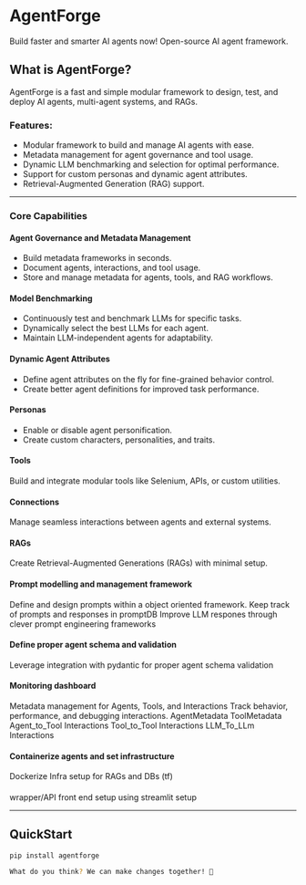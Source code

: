 # AgentForge
Build faster and smarter AI agents now! Open-source AI agent framework.

## What is AgentForge?

AgentForge is a fast and simple modular framework to design, test, and deploy AI agents, multi-agent systems, and RAGs. 

### Features:
- Modular framework to build and manage AI agents with ease.
- Metadata management for agent governance and tool usage.
- Dynamic LLM benchmarking and selection for optimal performance.
- Support for custom personas and dynamic agent attributes.
- Retrieval-Augmented Generation (RAG) support.

---

### Core Capabilities

#### Agent Governance and Metadata Management
- Build metadata frameworks in seconds.
- Document agents, interactions, and tool usage.
- Store and manage metadata for agents, tools, and RAG workflows.

#### Model Benchmarking
- Continuously test and benchmark LLMs for specific tasks.
- Dynamically select the best LLMs for each agent.
- Maintain LLM-independent agents for adaptability.

#### Dynamic Agent Attributes
- Define agent attributes on the fly for fine-grained behavior control.
- Create better agent definitions for improved task performance.

#### Personas
- Enable or disable agent personification.
- Create custom characters, personalities, and traits.

#### Tools
Build and integrate modular tools like Selenium, APIs, or custom utilities.

#### Connections
Manage seamless interactions between agents and external systems.

#### RAGs
Create Retrieval-Augmented Generations (RAGs) with minimal setup.

#### Prompt modelling and management framework

Define and design prompts within a object oriented framework. Keep track of prompts and responses in promptDB
Improve LLM respones through clever prompt engineering frameworks

#### Define proper agent schema and validation

Leverage integration with pydantic for proper agent schema validation

#### Monitoring dashboard

Metadata management for Agents, Tools, and Interactions
Track behavior, performance, and debugging interactions.
AgentMetadata
ToolMetadata
Agent_to_Tool Interactions
Tool_to_Tool Interactions
LLM_To_LLm Interactions

#### Containerize agents and set infrastructure
Dockerize
Infra setup for RAGs and DBs (tf)

####
wrapper/API
front end setup using streamlit setup

---

## QuickStart

```bash
pip install agentforge

What do you think? We can make changes together! 🚀
